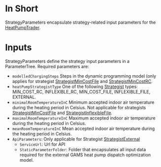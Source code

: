 # In Short
StrategyParameters encapsulate strategy-related input parameters for the [HeatPumpTrader](../Agents/HeatPumpTrader).

# Inputs
StrategyParameters define the strategy input parameters in a ParameterTree. Required parameters are:
* `modelledChargingSteps` Steps in the dynamic programming model (only applies for strategist [StrategistMinCostFile](./StrategistMinCostFile(HeatPump)) and [StrategistMinCostRC](./StrategistMinCostRC(HeatPump)).
* `heatPumpStrategistType` One of the following [Strategist](./HeatPumpStrategist) types: MIN_COST_RC, INFLEXIBLE_RC, MIN_COST_FILE, INFLEXIBLE_FILE, EXTERNAL.
* `minimalRoomTemperatureInC` Minimum accepted indoor air temperature during the heating period in Celsius. Not applicable for strategists [StrategistMinCostFile](./StrategistMinCostFile(HeatPump)) and [StrategistInflexibleFile](./StrategistInflexibleFile(HeatPump)).
* `maximalRoomTemperatureInC` Maximum accepted indoor air temperature during the heating period in Celsius.
* `meanRoomTemperatureInC` Mean accepted indoor air temperature during the heating period in Celsius.
* `ApiParameters`: Only applicable for Strategist [StrategistExternal](./StrategistExternal(HeatPump))
  * `ServiceUrl`: Url for API
  * `StaticParameterFolder`: Folder that encapsulates all input data required for the external GAMS heat pump dispatch optimization model.

